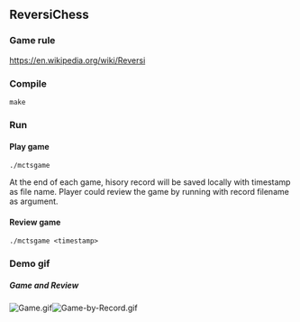 ## ReversiChess

### Game rule

https://en.wikipedia.org/wiki/Reversi

### Compile

```
make
```



### Run

#### Play game

```
./mctsgame
```

At the end of each game, hisory record will be saved locally with timestamp as file name. Player could review the game by running with record filename as argument.



#### Review game

```
./mctsgame <timestamp>
```



### Demo gif

##### Game and Review

![Game.gif](/Users/geshuaiqi/Downloads/Game.gif)![Game-by-Record.gif](/Users/geshuaiqi/Downloads/Game-by-Record.gif)

